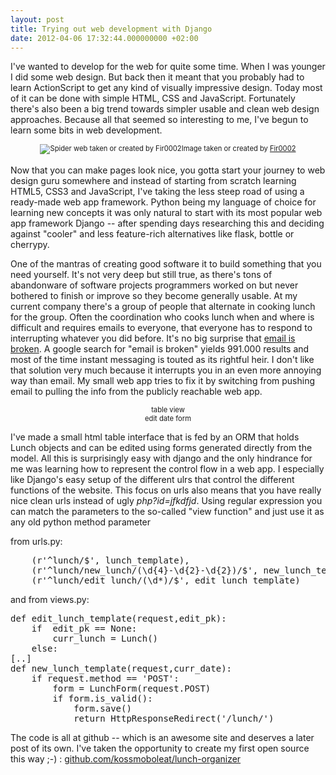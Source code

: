 ```yaml
---
layout: post
title: Trying out web development with Django
date: 2012-04-06 17:32:44.000000000 +02:00
---
```

I've wanted to develop for the web for quite some time. When I was younger I did some web design. But back then it meant that you probably had to learn ActionScript to get any kind of visually impressive design. Today most of it can be done with simple HTML, CSS and JavaScript. Fortunately there's also been a big trend towards simpler usable and clean web design approaches. Because all that seemed so interesting to me, I've begun to learn some bits in web development.

<div style="width:image width px; font-size:80%; text-align:center;"><img src="http://upload.wikimedia.org/wikipedia/en/0/0e/Spider_web.jpg" alt="Spider web taken or created by Fir0002" />Image taken or created by <a href="http://en.wikipedia.org/wiki/User:Fir0002">Fir0002</a></div><br/>Now that you can make pages look nice, you gotta start your journey to web design guru somewhere and instead of starting from scratch learning HTML5, CSS3 and JavaScript, I've taking the less steep road of using a ready-made web app framework. Python being my language of choice for learning new concepts it was only natural to start with its most popular web app framework Django -- after spending days researching this and deciding against "cooler" and less feature-rich alternatives like flask, bottle or cherrypy. 

One of the mantras of creating good software it to build something that you need yourself. It's not very deep but still true, as there's tons of abandonware of software projects programmers worked on but never bothered to finish or improve so they become generally usable. At my current company there's a group of people that alternate in cooking lunch for the group. Often the coordination who cooks lunch when and where is difficult and requires emails to everyone, that everyone has to respond to interrupting whatever you did before. It's no big surprise that <a href="http://www.pcmag.com/article2/0,2817,2354216,00.asp">email is broken</a>. A google search for "email is broken" yields 991.000 results and most of the time instant messaging is touted as its rightful heir. I don't like that solution very much because it interrupts you in an even more annoying way than email. My small web app tries to fix it by switching from pushing email to pulling the info from the publicly reachable web app.

<div style="width:image width px; font-size:80%; text-align:center;"><a href="{{ site.github.url }}/images/lunch-organizer_version1_table.png" alt="" title="lunch-organizer table in version 1" width="637" height="403" class="alignnone size-full wp-image-490" /></a>table view</div>

<div style="width:image width px; font-size:80%; text-align:center;"><a href="{{ site.github.url }}/images/lunch-organizer_version1_form.png" alt="" title="lunch-organizer_version1_form" width="177" height="157" class="alignnone size-full wp-image-492" /></a>edit date form</div>

I've made a small html table interface that is fed by an ORM that holds Lunch objects and can be edited using forms generated directly from the model. All this is surprisingly easy with django and the only hindrance for me was learning how to represent the control flow in a web app. I especially like Django's easy setup of the different ulrs that control the different functions of the website. This focus on urls also means that you have really nice clean urls instead of ugly <em>php?id=jfkdfjd</em>. Using regular expression you can match the parameters to the so-called "view function" and just use it as any old python method parameter

from urls.py:
<pre lang="python">
    (r'^lunch/$', lunch_template),
    (r'^lunch/new_lunch/(\d{4}-\d{2}-\d{2})/$', new_lunch_template),
    (r'^lunch/edit_lunch/(\d*)/$', edit_lunch_template)
</pre>

and from views.py:
<pre lang="python">
def edit_lunch_template(request,edit_pk):
    if  edit_pk == None:
        curr_lunch = Lunch()
    else:
[..]
def new_lunch_template(request,curr_date):
    if request.method == 'POST':
        form = LunchForm(request.POST)
        if form.is_valid():
            form.save()
            return HttpResponseRedirect('/lunch/')
</pre>

The code is all at github -- which is an awesome site and deserves a later post of its own. I've taken the opportunity to create my first open source this way ;-) :
<a href="https://github.com/kossmoboleat/lunch-organizer">github.com/kossmoboleat/lunch-organizer</a>
